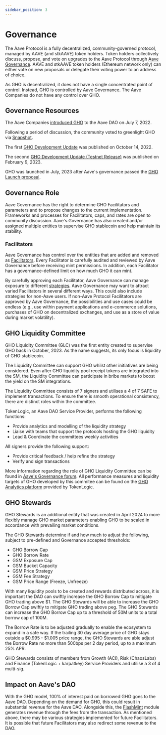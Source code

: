 ```yaml
---
sidebar_position: 3
---
```


# Governance

The Aave Protocol is a fully decentralized, community-governed protocol, managed by AAVE (and stkAAVE) token holders. Token holders collectively discuss, propose, and vote on upgrades to the Aave Protocol through [Aave Governance](https://governance.aave.com/). AAVE and stkAAVE token holders (Ethereum network only) can either vote on new proposals or delegate their voting power to an address of choice.

As GHO is decentralized, it does not have a single concentrated point of control. Instead, GHO is controlled by Aave Governance. The Aave Companies do not have any control over GHO.

## Governance Resources

The Aave Companies [introduced GHO](https://governance.aave.com/t/introducing-gho/8730) to the Aave DAO on July 7, 2022.

Following a period of discussion, the community voted to greenlight GHO via [Snapshot](https://snapshot.org/#/aave.eth/proposal/0xb17b3294dcb08316cb623c717add7f82df54948d558992f886be59d0958e9b24).

The first [GHO Development Update](https://governance.aave.com/t/gho-development-update/10267) was published on October 14, 2022.

The second [GHO Development Update (Testnet Release)](https://governance.aave.com/t/gho-development-update-testnet-release/11631) was published on February 9, 2023.

GHO was launched in July, 2023 after Aave's governance passed the [GHO Launch proposal](https://governance.aave.com/t/arfc-gho-mainnet-launch/13574).

## Governance Role

Aave Governance has the right to determine GHO Facilitators and parameters and to propose changes to the current implementation. Frameworks and processes for Facilitators, caps, and rates are open to community discussion. Aave's Governance has also created and/or assigned multiple entities to supervise GHO stablecoin and help maintain its stability.

### Facilitators

Aave Governance has control over the entities that are added and removed as [Facilitators](./gho-facilitators.md). Every Facilitator is carefully audited and reviewed by Aave Governance before receiving mint permissions. In addition, each Facilitator has a governance-defined limit on how much GHO it can mint.

By carefully approving each Facilitator, Aave Governance can manage exposure to different [strategies](./gho-facilitators.md#facilitator-strategies). Aave Governance may want to attract varied Facilitators in several different ways. This could also include strategies for non-Aave users. If non-Aave Protocol Facilitators are approved by Aave Governance, the possibilities and use cases could be endless (e.g., use within payment applications and e-commerce solutions, purchases of GHO on decentralized exchanges, and use as a store of value during market volatility).

## GHO Liquidity Committee

GHO Liquidity Committee (GLC) was the first entity created to supervise GHO back in October, 2023. As the name suggests, its only focus is liquidity of GHO stablecoin.

The Liquidity Committee can support GHO whilst other initiatives are being considered. Even after GHO liquidity pool receipt tokens are integrated into the SM, the Liquidity Committee can participate in bribe markets to boost the yield on the SM integrations.

The Liquidity Committee consists of 7 signers and utilises a 4 of 7 SAFE to implement transactions. To ensure there is smooth operational consistency, there are distinct roles within the committee.

TokenLogic, an Aave DAO Service Provider, performs the following functions: 
 - Provide analytics and modelling of the liquidity strategy
 - Liaise with teams that support the protocols hosting the GHO liquidity
 - Lead & Coordinate the committees weekly activities
 
All signers provide the following support:
 - Provide critical feedback / help refine the strategy
 - Verify and sign transactions

More information regarding the role of GHO Liquidity Committee can be found in [Aave's Governance forum](https://governance.aave.com/t/temp-check-treasury-management-create-and-fund-gho-liquidity-committee/14800). All performance measures and liquidity targets of GHO developed by this commitee can be found on the [GHO Analytics platform](https://aave.tokenlogic.xyz/liquidity-committee) provided by TokenLogic.

## GHO Stewards

GHO Stewards is an additional entity that was created in April 2024 to more flexibly manage GHO market parameters enabling GHO to be scaled in accordance with prevailing market conditions.

The GHO Stewards determine if and how much to adjust the following, subject to pre-defined and Governance accepted thresholds:

- GHO Borrow Cap
- GHO Borrow Rate
- GSM Exposure Cap
- GSM Bucket Capacity
- GSM Price Strategy
- GSM Fee Strategy
- GSM Price Range (Freeze, Unfreeze)

With many liquidity pools to be created and rewards distributed across, it is important the DAO can swiftly increase the GHO Borrow Cap to mitigate GHO trading above $1. The GHO Stewards will be able to increase the GHO Borrow Cap swiftly to mitigate GHO trading above peg. The GHO Stewards can increase the GHO Borrow Cap up to a threshold of 50M units to a total borrow cap of 100M.

The Borrow Rate is to be adjusted gradually to enable the ecosystem to expand in a safe way. If the trailing 30 day average price of GHO stays outside a $0.995 - $1.005 price range, the GHO Stewards are able adjust the Borrow Rate no more than 500bps per 2 day period, up to a maximum 25% APR.

GHO Stewards consists of members from Growth (ACI), Risk (ChaosLabs) and Finance (TokenLogic + karpatkey) Service Providers and utilise a 3 of 4 multi-sig.

## Impact on Aave's DAO

With the GHO model, 100% of interest paid on borrowed GHO goes to the Aave DAO. Depending on the demand for GHO, this could result in substantial revenue for the Aave DAO. Alongside this, the [FlashMint](../fundamental-concepts/flashmint.md) module generates revenue through the fees from the transaction. As mentioned above, there may be various strategies implemented for future Facilitators. It is possible that future Facilitators may also redirect some revenue to the DAO.
